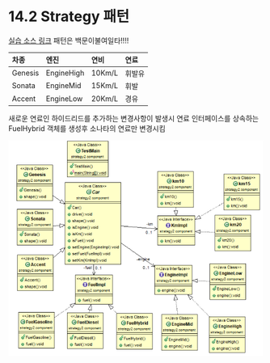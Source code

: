 # 14.2 Strategy 패턴
[실습 소스 링크](https://github.com/jinrang2/TJS_BigData/tree/master/src/1_JAVA/ch14_pattern/src/strategy3/component)
패턴은 백문이불여일타!!!!

| 차종 | 엔진 | 연비 | 연료 |
| :--- | :--- | :--- | :--- |
| Genesis | EngineHigh | 10Km/L | 휘발유 |
| Sonata | EngineMid | 15Km/L | 휘발 |
| Accent | EngineLow | 20Km/L | 경유 |

새로운 연료인 하이드리드를 추가하는 변경사항이 발생시 연료 인터페이스를 상속하는 FuelHybrid 객체를 생성후 소나타의 연료만 변경시킴 

![](../../.gitbook/assets/.png.png)

